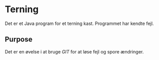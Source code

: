 # Terning
Det er et Java program for et terning kast.
Programmet har kendte fejl.

## Purpose
Det er en øvelse i at bruge _GIT_ for at løse fejl og spore ændringer.
